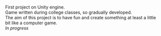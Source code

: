 First project on Unity engine. <br/>
Game written during college classes, so gradually developed. <br/>
The aim of this project is to have fun and create something at least a little bit like a computer game.<br/>
*In progress*
